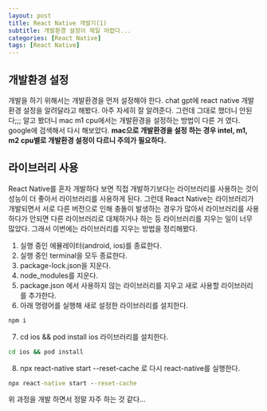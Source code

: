 ```yaml
---
layout: post
title: React Native 개발기(1)
subtitle: 개발환경 설정이 제일 어렵다...
categories: [React Native]
tags: [React Native]
---
```


## 개발환경 설정

개발을 하기 위해서는 개발환경을 먼저 설정해야 한다. 
chat gpt에 react native 개발환경 설정을 알려달라고 해봤다.
아주 자세히 잘 알려준다. 그런데 그대로 했더니 안된다;;;
알고 봤더니 mac m1 cpu에서는 개발환경을 설정하는 방법이 다른 거 였다.
google에 검색해서 다시 해보았다.
**mac으로 개발환경을 설정 하는 경우 intel, m1, m2 cpu별로 개발환경 설정이 다르니 주의가 필요하다.**

## 라이브러리 사용

React Native를 혼자 개발하다 보면 직접 개발하기보다는 라이브러리를 사용하는 것이 성능이 더 좋아서 라이브러리를 사용하게 된다. 그런데 React Native는 라이브러리가 개발되면서 서로 다른 버전으로 인해 충돌이 발생하는 경우가 많아서 라이브러리를 사용하다가 안되면 다른 라이브러리로 대체하거나 하는 등 라이브러리를 지우는 일이 너무 많았다. 그래서 이번에는 라이브러리를 지우는 방법을 정리해봤다.

1. 실행 중인 에뮬레이터(android, ios)를 종료한다.
2. 실행 중인 terminal을 모두 종료한다.
3. package-lock.json을 지운다.
4. node_modules를 지운다.
5. package.json 에서 사용하지 않는 라이브러리를 지우고 새로 사용할 라이브러리를 추가한다.
6. 아래 명령어를 실행해 새로 설정한 라이브러리를 설치한다.
```cmd
npm i
```
7. cd ios && pod install  ios 라이브러리를 설치한다.
```cmd
cd ios && pod install
```
8. npx react-native start --reset-cache 로 다시 react-native를 실행한다.
```cmd
npx react-native start --reset-cache
```

위 과정을 개발 하면서 정말 자주 하는 것 같다...